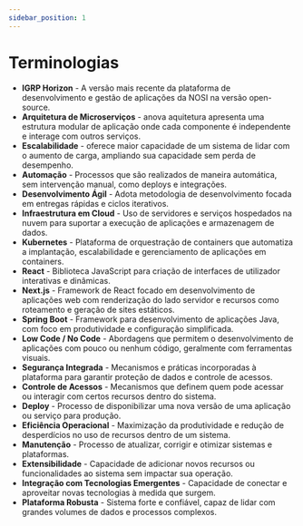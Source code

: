 ```yaml
---
sidebar_position: 1
---
```


# Terminologias

- **IGRP Horizon** - A versão mais recente da plataforma de desenvolvimento e gestão de aplicações da NOSI na versão open-source.
- **Arquitetura de Microserviços** - anova aquitetura apresenta uma estrutura modular de aplicação onde cada componente é independente e interage com outros serviços.
- **Escalabilidade** - oferece maior capacidade de um sistema de lidar com o aumento de carga, ampliando sua capacidade sem perda de desempenho.
- **Automação** - Processos que são realizados de maneira automática, sem intervenção manual, como deploys e integrações.
- **Desenvolvimento Ágil** - Adota metodologia de desenvolvimento focada em entregas rápidas e ciclos iterativos.
- **Infraestrutura em Cloud** - Uso de servidores e serviços hospedados na nuvem para suportar a execução de aplicações e armazenagem de dados.
- **Kubernetes** - Plataforma de orquestração de containers que automatiza a implantação, escalabilidade e gerenciamento de aplicações em containers.
- **React** - Biblioteca JavaScript para criação de interfaces de utilizador interativas e dinâmicas.
- **Next.js** - Framework de React focado em desenvolvimento de aplicações web com renderização do lado servidor e recursos como roteamento e geração de sites estáticos.
- **Spring Boot** - Framework para desenvolvimento de aplicações Java, com foco em produtividade e configuração simplificada.
- **Low Code / No Code** - Abordagens que permitem o desenvolvimento de aplicações com pouco ou nenhum código, geralmente com ferramentas visuais.
- **Segurança Integrada** - Mecanismos e práticas incorporadas à plataforma para garantir proteção de dados e controle de acessos.
- **Controle de Acessos** - Mecanismos que definem quem pode acessar ou interagir com certos recursos dentro do sistema.
- **Deploy** - Processo de disponibilizar uma nova versão de uma aplicação ou serviço para produção.
- **Eficiência Operacional** - Maximização da produtividade e redução de desperdícios no uso de recursos dentro de um sistema.
- **Manutenção** - Processo de atualizar, corrigir e otimizar sistemas e plataformas.
- **Extensibilidade** - Capacidade de adicionar novos recursos ou funcionalidades ao sistema sem impactar sua operação.
- **Integração com Tecnologias Emergentes** - Capacidade de conectar e aproveitar novas tecnologias à medida que surgem.
- **Plataforma Robusta** - Sistema forte e confiável, capaz de lidar com grandes volumes de dados e processos complexos.
